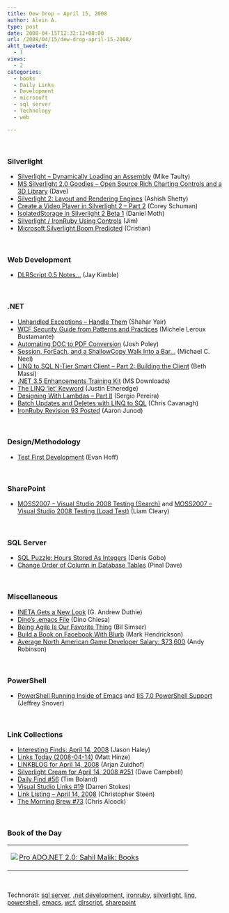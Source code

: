 ```yaml
---
title: Dew Drop – April 15, 2008
author: Alvin A.
type: post
date: 2008-04-15T12:32:12+00:00
url: /2008/04/15/dew-drop-april-15-2008/
aktt_tweeted:
  - 1
views:
  - 2
categories:
  - books
  - Daily Links
  - Development
  - microsoft
  - sql server
  - Technology
  - web

---
```

&nbsp;

### Silverlight

  * [Silverlight &#8211; Dynamically Loading an Assembly][1] (Mike Taulty)
  * [MS Silverlight 2.0 Goodies &#8211; Open Source Rich Charting Controls and a 3D Library][2] (Dave)
  * [Silverlight 2: Layout and Rendering Engines][3] (Ashish Shetty)
  * [Create a Video Player in Silverlight 2 &#8211; Part 2][4] (Corey Schuman)
  * [IsolatedStorage in Silverlight 2 Beta 1][5] (Daniel Moth)
  * [Silverlight / IronRuby Using Controls][6] (Jim)
  * [Microsoft Silverlight Boom Predicted][7] (Cristian)

&nbsp;

### Web Development

  * [DLRScript 0.5 Notes&#8230;][8] (Jay Kimble)

&nbsp;

### .NET

  * [Unhandled Exceptions &#8211; Handle Them][9] (Shahar Yair)
  * [WCF Security Guide from Patterns and Practices][10] (Michele Leroux Bustamante)
  * [Automating DOC to PDF Conversion][11] (Josh Poley)
  * [Session, ForEach, and a ShallowCopy Walk Into a Bar&#8230;][12] (Michael C. Neel)
  * [LINQ to SQL N-Tier Smart Client &#8211; Part 2: Building the Client][13] (Beth Massi)
  * [.NET 3.5 Enhancements Training Kit][14] (MS Downloads)
  * [The LINQ &#8216;let&#8217; Keyword][15] (Justin Etheredge)
  * [Designing With Lambdas &#8211; Part II][16] (Sergio Pereira)
  * [Batch Updates and Deletes with LINQ to SQL][17] (Chris Cavanagh)
  * [IronRuby Revision 93 Posted][18] (Aaron Junod)

&nbsp;

### Design/Methodology

  * [Test First Development][19] (Evan Hoff)

&nbsp;

### SharePoint

  * [MOSS2007 – Visual Studio 2008 Testing (Search)][20] and [MOSS2007 – Visual Studio 2008 Testing (Load Test)][21] (Liam Cleary)

&nbsp;

### SQL Server

  * [SQL Puzzle: Hours Stored As Integers][22] (Denis Gobo)
  * [Change Order of Column in Database Tables][23] (Pinal Dave)

&nbsp;

### Miscellaneous

  * [INETA Gets a New Look][24] (G. Andrew Duthie)
  * [Dino&#8217;s .emacs File][25] (Dino Chiesa)
  * [Being Agile Is Our Favorite Thing][26] (Bil Simser)
  * [Build a Book on Facebook With Blurb][27] (Mark Hendrickson)
  * [Average North American Game Developer Salary: $73,600][28] (Andy Robinson)

&nbsp;

### PowerShell

  * [PowerShell Running Inside of Emacs][29] and [IIS 7.0 PowerShell Support][30] (Jeffrey Snover)

&nbsp;

### Link Collections

  * [Interesting Finds: April 14, 2008][31] (Jason Haley)
  * [Links Today (2008-04-14)][32] (Matt Hinze)
  * [LINKBLOG for April 14, 2008][33] (Arjan Zuidhof)
  * [Silverlight Cream for April 14, 2008 #251][34] (Dave Campbell)
  * [Daily Find #56][35] (Tim Boland)
  * [Visual Studio Links #19][36] (Darren Stokes)
  * [Link Listing &#8211; April 14, 2008][37] (Christopher Steen)
  * [The Morning Brew #73][38] (Chris Alcock)

&nbsp;

### Book of the Day

<div class="wlWriterSmartContent" id="scid:7dc1bd33-94bd-46fd-a20b-0131235bcd47:d5639cbe-2fef-419b-9c0c-b9b840d40a46" style="padding-right: 0px; display: inline; padding-left: 0px; float: none; padding-bottom: 0px; margin: 0px; padding-top: 0px">
  <table cellspacing="0" cellpadding="2" width="400" border="0" unselectable="on">
    <tr>
      <td valign="top" width="400">
        <p>
          <a title="Pro ADO.NET 2.0: Sahil Malik: Books" href="http://www.amazon.com/exec/obidos/ASIN/1590595122/alvinashcraft-20"><img data-recalc-dims="1" decoding="async" src="https://i0.wp.com/images.amazon.com/images/P/1590595122.01.MZZZZZZZ.jpg?w=660" border="0" align="left" style="float:left" />Pro ADO.NET 2.0: Sahil Malik: Books</a>
        </p>
      </td>
    </tr>
  </table>
</div>

&nbsp;

<div class="wlWriterSmartContent" id="scid:C16BAC14-9A3D-4c50-9394-FBFEF7A93539:be899c85-86f8-4a3a-bcc2-1b339b119a9b" style="padding-right: 0px; display: inline; padding-left: 0px; padding-bottom: 0px; margin: 0px; padding-top: 0px">
  <!--dotnetkickit-->
</div>

<div class="wlWriterSmartContent" id="scid:d7bf807d-7bb0-458a-811f-90c51817d5c2:c4e645eb-24c7-476e-b5a4-6f262f18151e" style="padding-right: 0px; display: inline; padding-left: 0px; padding-bottom: 0px; margin: 0px; padding-top: 0px">
  <p>
    <span class="TagSite">Technorati:</span> <a href="http://technorati.com/tag/sql+server" rel="tag" class="tag">sql server</a>, <a href="http://technorati.com/tag/.net+development" rel="tag" class="tag">.net development</a>, <a href="http://technorati.com/tag/ironruby" rel="tag" class="tag">ironruby</a>, <a href="http://technorati.com/tag/silverlight" rel="tag" class="tag">silverlight</a>, <a href="http://technorati.com/tag/linq" rel="tag" class="tag">linq</a>, <a href="http://technorati.com/tag/powershell" rel="tag" class="tag">powershell</a>, <a href="http://technorati.com/tag/emacs" rel="tag" class="tag">emacs</a>, <a href="http://technorati.com/tag/wcf" rel="tag" class="tag">wcf</a>, <a href="http://technorati.com/tag/dlrscript" rel="tag" class="tag">dlrscript</a>, <a href="http://technorati.com/tag/sharepoint" rel="tag" class="tag">sharepoint</a><br /><!-- StartInsertedTags: sql server, .net development, ironruby, silverlight, linq, powershell, emacs, wcf, dlrscript, sharepoint :EndInsertedTags -->
  </p>
</div>

 [1]: http://mtaulty.com/CommunityServer/blogs/mike_taultys_blog/archive/2008/04/14/10330.aspx
 [2]: http://blogs.msdn.com/davedev/archive/2008/04/14/microsoft-silverlight-2-0-goodies-open-source-rich-charting-controls-and-a-3d-library.aspx
 [3]: http://nerddawg.blogspot.com/2008/04/silverlight-2-layout-and-rendering.html
 [4]: http://simplesilverlight.wordpress.com/2008/04/15/create-a-video-player-silverlight-2-part-2/
 [5]: http://www.danielmoth.com/Blog/2008/04/isolatedstorage-in-siverlight-2-beta-1.html
 [6]: http://rubydoes.net/2008/04/15/silverlight-ironruby-using-controls/
 [7]: http://www.tcmagazine.com/comments.php?id=19232&catid=6
 [8]: http://theruntime.com/blogs/jaykimble/archive/2008/04/14/dlrscript-0.5-notes.aspx
 [9]: http://www.dev102.com/2008/04/14/unhandled-exceptions-handle-them/
 [10]: http://www.dasblonde.net/2008/04/09/WCFSecurityGuideFromPatternsAndPractices.aspx
 [11]: http://blogs.msdn.com/joshpoley/archive/2008/04/14/automating-doc-to-pdf-conversion.aspx
 [12]: http://devlicio.us/blogs/vinull/archive/2008/04/14/session-foreach-and-a-shallowcopy-walk-into-a-bar.aspx
 [13]: http://blogs.msdn.com/bethmassi/archive/2008/04/14/linq-to-sql-n-tier-smart-client-part-2-building-the-client.aspx
 [14]: http://www.microsoft.com/downloads/details.aspx?familyid=355c80e9-fde0-4812-98b5-8a03f5874e96&displaylang=en&tm
 [15]: http://www.codethinked.com/post/2008/04/The-Linq-quot3bletquot3b-keyword.aspx
 [16]: http://devlicio.us/blogs/sergio_pereira/archive/2008/04/14/designing-with-lambdas-part-ii.aspx
 [17]: http://chriscavanagh.wordpress.com/2008/04/14/batch-updates-and-deletes-with-linq-to-sql/
 [18]: http://rubydoes.net/2008/04/14/ironruby-revision-93-posted/
 [19]: http://www.lostechies.com/blogs/evan_hoff/archive/2008/04/15/test-first-development.aspx
 [20]: http://www.helloitsliam.com/archive/2008/04/14/moss2007-%96-visual-studio-2008-testing-search.aspx
 [21]: http://www.helloitsliam.com/archive/2008/04/14/moss2007-%96-visual-studio-2008-testing-load-test.aspx
 [22]: http://sqlblog.com/blogs/denis_gobo/archive/2008/04/14/6197.aspx
 [23]: http://blog.sqlauthority.com/2008/04/08/sql-server-change-order-of-column-in-database-tables/
 [24]: http://blogs.msdn.com/gduthie/archive/2008/04/14/ineta-gets-a-new-look.aspx
 [25]: http://blogs.msdn.com/dotnetinterop/archive/2008/04/14/dino-s-emacs-file.aspx
 [26]: http://weblogs.asp.net/bsimser/archive/2008/04/14/being-agile-is-our-favorite-thing.aspx
 [27]: http://www.techcrunch.com/2008/04/15/build-a-book-on-facebook-with-blurb/
 [28]: http://www.computerandvideogames.com/article.php?id=186885
 [29]: http://blogs.msdn.com/powershell/archive/2008/04/15/powershell-running-inside-of-emacs.aspx
 [30]: http://blogs.msdn.com/powershell/archive/2008/04/15/iis-7-0-powershell-support.aspx
 [31]: http://jasonhaley.com/blog/archive/2008/04/14/141494.aspx
 [32]: http://mhinze.com/links-today-2008-04-14/
 [33]: http://arjansworld.blogspot.com/2008/04/linkblog-for-april-14-2008.html
 [34]: http://geekswithblogs.net/WynApseTechnicalMusings/archive/2008/04/14/121240.aspx
 [35]: http://www.techtoolblog.com/archives/daily-find-56
 [36]: http://visualstudiohacks.com/blog/visual-studio-links-19/
 [37]: http://dotnetjunkies.com/WebLog/csteen/archive/2008/04/14/463521.aspx
 [38]: http://blog.cwa.me.uk/2008/04/15/the-morning-brew-73/